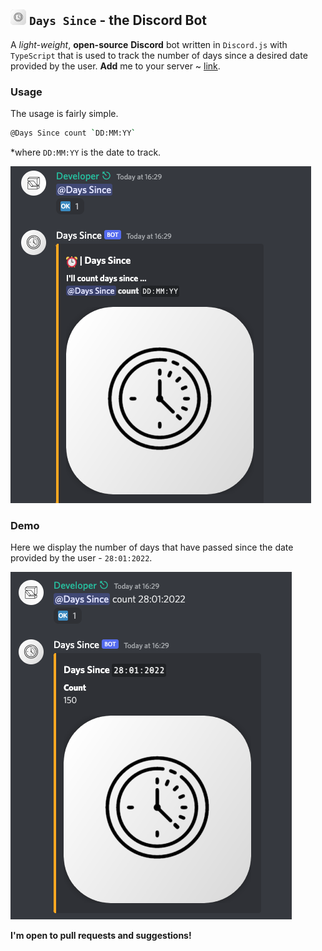 
<h2>
    <img src='assets/timer.png' width='25' height='25' alt='logo'/>
    <code>Days Since</code> - the Discord Bot
</h2>

A _light-weight_, __open-source__ __Discord__ bot written in `Discord.js` with `TypeScript` that is used to track the number of days since a desired date provided by the user. __Add__ me to your server ~ [link](https://discord.com/api/oauth2/authorize?client_id=990906101644005426&permissions=59456&scope=bot).

### Usage

The usage is fairly simple.

```sh
@Days Since count `DD:MM:YY`
```
\*where `DD:MM:YY` is the date to track.

![usage](assets/demo1.png)

### Demo

Here we display the number of days that have passed since the date provided by the user - `28:01:2022`.

![demo](assets/demo2.png)

**I'm open to pull requests and suggestions!**